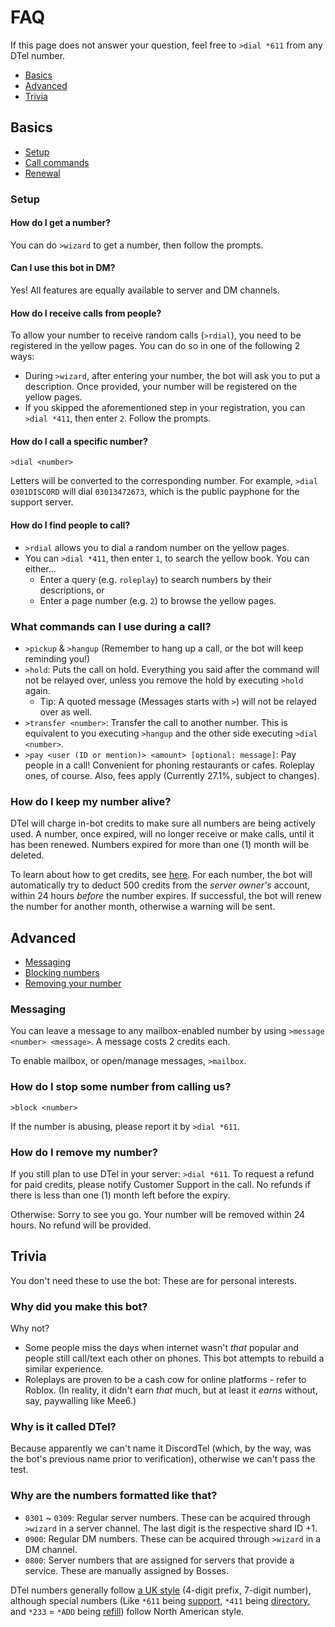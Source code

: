 # FAQ
If this page does not answer your question, feel free to `>dial *611` from any DTel number.

* [Basics](#Basics)
* [Advanced](#Advanced)
* [Trivia](#Trivia)

## Basics
* [Setup](#Setup)
* [Call commands](#What-commands-can-I-use-during-a-call)
* [Renewal](#How-do-I-keep-my-number-alive)

### Setup
#### How do I get a number?
You can do `>wizard` to get a number, then follow the prompts.

#### Can I use this bot in DM?
Yes! All features are equally available to server and DM channels.

#### How do I receive calls from people?
To allow your number to receive random calls (`>rdial`), you need to be registered in the yellow pages. You can do so in one of the following 2 ways:

* During `>wizard`, after entering your number, the bot will ask you to put a description. Once provided, your number will be registered on the yellow pages.
* If you skipped the aforementioned step in your registration, you can `>dial *411`, then enter `2`. Follow the prompts.

#### How do I call a specific number?
`>dial <number>`

Letters will be converted to the corresponding number. For example, `>dial 0301DISCORD` will dial `03013472673`, which is the public payphone for the support server.

#### How do I find people to call?
* `>rdial` allows you to dial a random number on the yellow pages.
* You can `>dial *411`, then enter `1`, to search the yellow book. You can either...
  * Enter a query (e.g. `roleplay`) to search numbers by their descriptions, or
  * Enter a page number (e.g. `2`) to browse the yellow pages.

### What commands can I use during a call?
* `>pickup` & `>hangup` (Remember to hang up a call, or the bot will keep reminding you!)
* `>hold`: Puts the call on hold. Everything you said after the command will not be relayed over, unless you remove the hold by executing `>hold` again.
  * Tip: A quoted message (Messages starts with `>`) will not be relayed over as well.
* `>transfer <number>`: Transfer the call to another number. This is equivalent to you executing `>hangup` and the other side executing `>dial <number>`.
* `>pay <user (ID or mention)> <amount> [optional: message]`: Pay people in a call! Convenient for phoning restaurants or cafes. Roleplay ones, of course. Also, fees apply (Currently 27.1%, subject to changes).

### How do I keep my number alive?
DTel will charge in-bot credits to make sure all numbers are being actively used. A number, once expired, will no longer receive or make calls, until it has been renewed. Numbers expired for more than one (1) month will be deleted.

To learn about how to get credits, see [here](./Payment). For each number, the bot will automatically try to deduct 500 credits from the *server owner's* account, within 24 hours *before* the number expires. If successful, the bot will renew the number for another month, otherwise a warning will be sent.

## Advanced
* [Messaging](#Messaging)
* [Blocking numbers](#How-do-I-stop-some-number-from-calling-us)
* [Removing your number](#How-do-I-remove-my-number)

### Messaging
You can leave a message to any mailbox-enabled number by using `>message <number> <message>`. A message costs 2 credits each.

To enable mailbox, or open/manage messages, `>mailbox`.

### How do I stop some number from calling us?
`>block <number>`

If the number is abusing, please report it by `>dial *611`.

### How do I remove my number?
If you still plan to use DTel in your server: `>dial *611`. To request a refund for paid credits, please notify Customer Support in the call. No refunds if there is less than one (1) month left before the expiry.

Otherwise: Sorry to see you go. Your number will be removed within 24 hours. No refund will be provided.

## Trivia
You don't need these to use the bot: These are for personal interests.

### Why did you make this bot?
Why not?

* Some people miss the days when internet wasn't *that* popular and people still call/text each other on phones. This bot attempts to rebuild a similar experience.
* Roleplays are proven to be a cash cow for online platforms - refer to Roblox. (In reality, it didn't earn *that* much, but at least it *earns* without, say, paywalling like Mee6.)

### Why is it called DTel?
Because apparently we can't name it DiscordTel (which, by the way, was the bot's previous name prior to verification), otherwise we can't pass the test.

### Why are the numbers formatted like that?
* `0301` ~ `0309`: Regular server numbers. These can be acquired through `>wizard` in a server channel. The last digit is the respective shard ID +1.
* `0900`: Regular DM numbers. These can be acquired through `>wizard` in a DM channel.
* `0800`: Server numbers that are assigned for servers that provide a service. These are manually assigned by Bosses.

DTel numbers generally follow [a UK style](https://en.wikipedia.org/wiki/Telephone_numbers_in_the_United_Kingdom#Three-digit_area_codes) (4-digit prefix, 7-digit number), although special numbers (Like `*611` being [support](https://en.wikipedia.org/wiki/6-1-1), `*411` being [directory](https://en.wikipedia.org/wiki/4-1-1), and `*233` = `*ADD` being [refill](https://www.t-mobile.com/support/plans-features/self-service-short-codes#thirdheading)) follow North American style.
